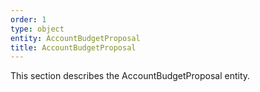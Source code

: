 ```yaml
---
order: 1
type: object
entity: AccountBudgetProposal
title: AccountBudgetProposal
---
```


This section describes the AccountBudgetProposal entity.

